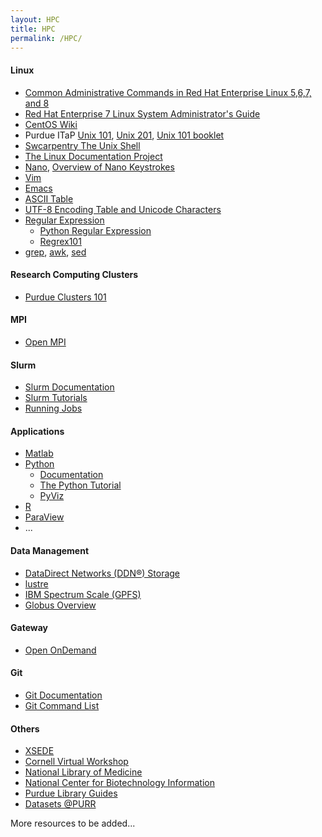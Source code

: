 ```yaml
---
layout: HPC
title: HPC
permalink: /HPC/
---
```


#### Linux ####
- <a href="https://access.redhat.com/articles/1189123" target="_blank">Common Administrative Commands in Red Hat Enterprise Linux 5,6,7, and 8</a>
- <a href="https://access.redhat.com/documentation/en-us/red_hat_enterprise_linux/7/pdf/system_administrators_guide/Red_Hat_Enterprise_Linux-7-System_Administrators_Guide-en-US.pdf" target="_blank">Red Hat Enterprise 7 Linux System Administrator's Guide</a>
- <a href="https://wiki.centos.org/FrontPage" target="_blank">CentOS Wiki</a>
- Purdue ITaP <a href="https://www.rcac.purdue.edu/training/unix101/" target="_blank">Unix 101</a>, <a href="https://www.rcac.purdue.edu/training/unix201/" target="_blank">Unix 201</a>, <a href="https://www.rcac.purdue.edu/training/unix101/unix101_booklet.pdf" target="_blank">Unix 101 booklet</a>
- <a href="https://swcarpentry.github.io/shell-novice/" target="_blank">Swcarpentry The Unix Shell</a>
- <a href="https://tldp.org" target="_blank">The Linux Documentation Project</a>
- <a href="https://www.nano-editor.org/dist/latest/nano.html" target="_blank">Nano</a>, <a href="https://www.nano-editor.org/dist/latest/cheatsheet.html" target="_blank">Overview of Nano Keystrokes</a>
- <a href="https://vimhelp.org" target="_blank">Vim</a>
- <a href="https://gnu.org/software/emacs/manual/html_node/emacs/index.html" target="_blank">Emacs</a>
- <a href="https://en.wikipedia.org/wiki/ASCII" target="_blank">ASCII Table</a>
- <a href="https://www.utf8-chartable.de" target="_blank">UTF-8 Encoding Table and Unicode Characters</a>
- <a href="https://en.wikipedia.org/wiki/Regular_expression" target="_blank">Regular Expression</a>
  - <a href="https://docs.python.org/3/library/re.html" target="_blank">Python Regular Expression</a>
  - <a href="https://regex101.com" target="_blank">Regrex101</a> 
- <a href="https://www.gnu.org/software/grep/manual/grep.html" target="_blank">grep</a>, <a href="https://en.wikipedia.org/wiki/AWK" target="_blank">awk</a>, <a href="https://www.gnu.org/software/sed/manual/sed.html" target="_blank">sed</a>

#### Research Computing Clusters ####
- <a href="https://www.rcac.purdue.edu/training/clusters101/" target="_blank">Purdue Clusters 101</a>


#### MPI ####
- <a href="https://www.open-mpi.org" target="_blank">Open MPI</a>


#### Slurm ####
- <a href="https://slurm.schedmd.com/documentation.html" target="_blank">Slurm Documentation</a>
- <a href="https://slurm.schedmd.com/tutorials.html" target="_blank">Slurm Tutorials</a>
- <a href="https://www.rcac.purdue.edu/knowledge/anvil/run" target="_blank">Running Jobs</a>

#### Applications ####
- <a href="https://www.mathworks.com/products/matlab.html" target="_blank">Matlab</a>
- <a href="https://www.python.org" target="_blank">Python</a>
  - <a href="https://doc.python.org/3/" target="_blank">Documentation</a>
  - <a href="https://docs.python.org/3/tutorial/index.html" target="_blank">The Python Tutorial</a>
  - <a href="https://pyviz.org/index.html" target="_blank">PyViz</a>
- <a href="https://www.r-project.org" target="_blank">R</a>
- <a href="https://www.paraview.org" target="_blank">ParaView</a>
- ...

#### Data Management ####
- <a href="https://www.ddn.com" target="_blank">DataDirect Networks (DDN®) Storage</a>
- <a href="https://www.lustre.org" target="_blank">lustre</a>
- <a href="https://www.ibm.com/products/spectrum-scale" target="_blank">IBM Spectrum Scale (GPFS)</a>
- <a href="https://www.rcac.purdue.edu/training/globus/" target="_blank">Globus Overview</a>


#### Gateway ####
- <a href="https://openondemand.org" target="_blank">Open OnDemand</a>


#### Git ####
- <a href="https://git-scm.com/doc" target="_blank">Git Documentation</a>
- <a href="https://education.github.com/git-cheat-sheet-education.pdf" target="_blank">Git Command List</a>

#### Others ####
- <a href="https://www.xsede.org" target="_blank">XSEDE</a>
- <a href="https://cvw.cac.cornell.edu/" target="_blank">Cornell Virtual Workshop</a>
- <a href="https://www.nlm.nih.gov" target="_blank">National Library of Medicine</a>
- <a href="https://www.ncbi.nlm.nih.gov" target="_blank">National Center for Biotechnology Information</a>
- <a href="https://guides.lib.purdue.edu" target="_blank">Purdue Library Guides</a>
- <a href="https://purr.purdue.edu/publications/datasets" target="_blank">Datasets @PURR</a>

More resources to be added...
